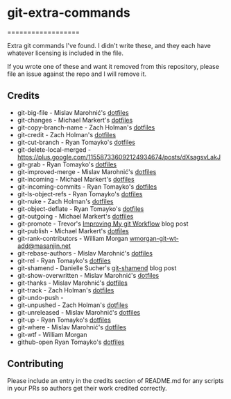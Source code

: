 # git-extra-commands
==================

Extra git commands I've found. I didn't write these, and they each have whatever licensing is included in the file.

If you wrote one of these and want it removed from this repository, please file an issue against the repo and I will remove it.

## Credits

* git-big-file - Mislav Marohnić's [dotfiles](https://github.com/mislav/dotfiles)
* git-changes - Michael Markert's [dotfiles](https://github.com/cofi/dotfiles)
* git-copy-branch-name - Zach Holman's [dotfiles](https://github.com/holman/dotfiles)
* git-credit - Zach Holman's [dotfiles](https://github.com/holman/dotfiles)
* git-cut-branch - Ryan Tomayko's [dotfiles](https://github.com/rtomayko/dotfiles)
* git-delete-local-merged - https://plus.google.com/115587336092124934674/posts/dXsagsvLakJ
* git-grab - Ryan Tomayko's [dotfiles](https://github.com/rtomayko/dotfiles)
* git-improved-merge - Mislav Marohnić's [dotfiles](https://github.com/mislav/dotfiles)
* git-incoming - Michael Markert's [dotfiles](https://github.com/cofi/dotfiles)
* git-incoming-commits - Ryan Tomayko's [dotfiles](https://github.com/rtomayko/dotfiles)
* git-ls-object-refs - Ryan Tomayko's [dotfiles](https://github.com/rtomayko/dotfiles)
* git-nuke - Zach Holman's [dotfiles](https://github.com/holman/dotfiles)
* git-object-deflate - Ryan Tomayko's [dotfiles](https://github.com/rtomayko/dotfiles)
* git-outgoing - Michael Markert's [dotfiles](https://github.com/cofi/dotfiles)
* git-promote - Trevor's [Improving My git Workflow](http://hoth.entp.com/2008/11/10/improving-my-git-workflow) blog post
* git-publish - Michael Markert's [dotfiles](https://github.com/cofi/dotfiles)
* git-rank-contributors - William Morgan <wmorgan-git-wt-add@masanjin.net>
* git-rebase-authors - Mislav Marohnić's [dotfiles](https://github.com/mislav/dotfiles)
* git-rel - Ryan Tomayko's [dotfiles](http://github.com/rtomayko/dotfiles)
* git-shamend - Danielle Sucher's [git-shamend](http://www.daniellesucher.com/2014/05/08/git-shamend/) blog post
* git-show-overwritten - Mislav Marohnić's [dotfiles](https://github.com/mislav/dotfiles)
* git-thanks - Mislav Marohnić's [dotfiles](https://github.com/mislav/dotfiles)
* git-track - Zach Holman's [dotfiles](https://github.com/holman/dotfiles)
* git-undo-push - 
* git-unpushed - Zach Holman's [dotfiles](https://github.com/holman/dotfiles)
* git-unreleased - Mislav Marohnić's [dotfiles](https://github.com/mislav/dotfiles)
* git-up - Ryan Tomayko's [dotfiles](http://github.com/rtomayko/dotfiles)
* git-where - Mislav Marohnić's [dotfiles](https://github.com/mislav/dotfiles)
* git-wtf - William Morgan <wmorgan at the masanjin dot nets>
* github-open Ryan Tomayko's [dotfiles](http://github.com/rtomayko/dotfiles)

## Contributing

Please include an entry in the credits section of README.md for any scripts in your PRs so authors get their work credited correctly.
